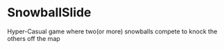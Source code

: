 # SnowballSlide
Hyper-Casual game where two(or more) snowballs compete to knock the others off the map
